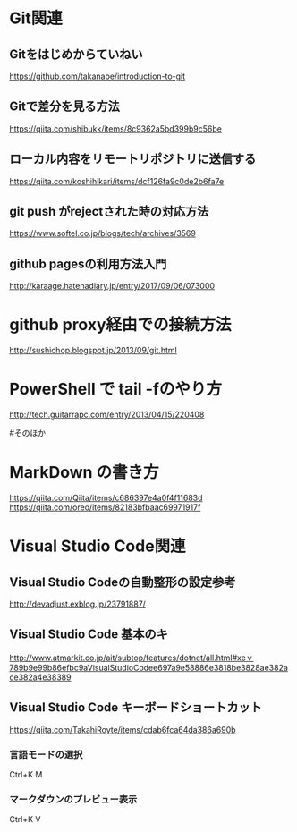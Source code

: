 # Git関連
## Gitをはじめからていねい
https://github.com/takanabe/introduction-to-git

## Gitで差分を見る方法
https://qiita.com/shibukk/items/8c9362a5bd399b9c56be

## ローカル内容をリモートリポジトリに送信する
https://qiita.com/koshihikari/items/dcf126fa9c0de2b6fa7e

## git push がrejectされた時の対応方法
https://www.softel.co.jp/blogs/tech/archives/3569

## github pagesの利用方法入門
http://karaage.hatenadiary.jp/entry/2017/09/06/073000

# github proxy経由での接続方法
http://sushichop.blogspot.jp/2013/09/git.html

# PowerShell で tail -fのやり方
http://tech.guitarrapc.com/entry/2013/04/15/220408

#そのほか
# MarkDown の書き方
https://qiita.com/Qiita/items/c686397e4a0f4f11683d  
https://qiita.com/oreo/items/82183bfbaac69971917f

# Visual Studio Code関連
## Visual Studio Codeの自動整形の設定参考
http://devadjust.exblog.jp/23791887/

## Visual Studio Code 基本のキ
http://www.atmarkit.co.jp/ait/subtop/features/dotnet/all.html#xeｖ789b9e99b86efbc9aVisualStudioCodee697a9e58886e3818be3828ae382ace382a4e38389

## Visual Studio Code キーボードショートカット
https://qiita.com/TakahiRoyte/items/cdab6fca64da386a690b

### 言語モードの選択
Ctrl+K M

### マークダウンのプレビュー表示
Ctrl+K V